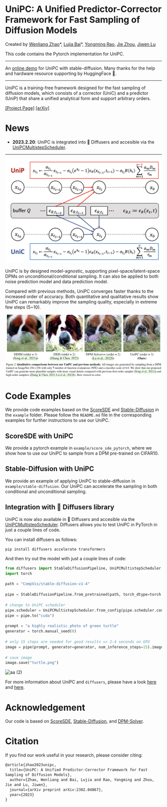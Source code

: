 # UniPC: A Unified Predictor-Corrector Framework for Fast Sampling of Diffusion Models

Created by [Wenliang Zhao](https://wl-zhao.github.io/)\*, [Lujia Bai](https://openreview.net/profile?id=~Lujia_Bai1)*, [Yongming Rao](https://raoyongming.github.io/), [Jie Zhou](https://scholar.google.com/citations?user=6a79aPwAAAAJ&hl=en&authuser=1), [Jiwen Lu](https://scholar.google.com/citations?user=TN8uDQoAAAAJ&hl=en&authuser=1)

This code contains the Pytorch implementation for UniPC.

---
An [online demo](https://huggingface.co/spaces/wl-zhao/unipc_sdm) for UniPC with stable-diffusion. Many thanks for the help and hardware resource supporting by HuggingFace 🤗.

---

UniPC is a training-free framework designed for the fast sampling of diffusion models, which consists of a corrector (UniC) and a predictor (UniP) that share a unified analytical form and support arbitrary orders.

[[Project Page]](https://unipc.ivg-research.xyz/) [[arXiv]](https://arxiv.org/abs/2302.04867)

# News
- **2023.2.20**: UniPC is integrated into 🧨 Diffusers and accesible via the [UniPCMultistepScheduler](https://huggingface.co/docs/diffusers/main/en/api/schedulers/unipc).

---

![intro](assets/intro.png)

UniPC is by designed model-agnostic, supporting pixel-space/latent-space DPMs on unconditional/conditional sampling. It can also be applied to both noise prediction model and data prediction model. 

Compared with previous methods, UniPC converges faster thanks to the increased order of accuracy. Both quantitative and qualitative results show UniPC can remarkably improve the sampling quality, especially in extreme few steps (5~10).

![demo](assets/demo.png)

# Code Examples
We provide code examples based on the [ScoreSDE](https://github.com/yang-song/score_sde) and [Stable-Diffusion](https://github.com/CompVis/stable-diffusion) in the `example` folder. Please follow the `README.md` file in the corresponding examples for further instructions to use our UniPC.
## ScoreSDE with UniPC
We provide a pytorch example in `example/score_sde_pytorch`, where we show how to use our UniPC to sample from a DPM pre-trained on CIFAR10.

## Stable-Diffusion with UniPC

We provide an example of applying UniPC to stable-diffusion in `example/stable-diffusion`. Our UniPC can accelerate the sampling in both conditional and unconditional sampling.

## Integration with 🤗 Diffusers library

UniPC is now also available in 🧨 Diffusers and accesible via the [UniPCMultistepScheduler](https://huggingface.co/docs/diffusers/main/en/api/schedulers/unipc).
Diffusers allows you to test UniPC in PyTorch in just a couple lines of code.

You can install diffusers as follows:

```
pip install diffusers accelerate transformers
```

And then try out the model with just a couple lines of code:

```python
from diffusers import StableDiffusionPipeline, UniPCMultistepScheduler
import torch

path = "CompVis/stable-diffusion-v1-4"

pipe = StableDiffusionPipeline.from_pretrained(path, torch_dtype=torch.float16)

# change to UniPC scheduler
pipe.scheduler = UniPCMultistepScheduler.from_config(pipe.scheduler.config)
pipe = pipe.to("cuda")

prompt = "a highly realistic photo of green turtle"
generator = torch.manual_seed(0)

# only 15 steps are needed for good results => 2-4 seconds on GPU
image = pipe(prompt, generator=generator, num_inference_steps=15).images[0]

# save image
image.save("turtle.png")
```
![aa (2)](https://user-images.githubusercontent.com/23423619/219610216-5680ad47-3eeb-4aeb-8591-45363eca4d84.png)

For more information about UniPC and `diffusers`, please have a look [here](https://huggingface.co/docs/diffusers/main/en/api/schedulers/unipc) and [here](https://huggingface.co/docs/diffusers/main/en/using-diffusers/schedulers).

# Acknowledgement

Our code is based on [ScoreSDE](https://github.com/yang-song/score_sde), [Stable-Diffusion](https://github.com/CompVis/stable-diffusion), and [DPM-Solver](https://github.com/LuChengTHU/dpm-solver).

# Citation

If you find our work useful in your research, please consider citing:

```
@article{zhao2023unipc,
  title={UniPC: A Unified Predictor-Corrector Framework for Fast Sampling of Diffusion Models},
  author={Zhao, Wenliang and Bai, Lujia and Rao, Yongming and Zhou, Jie and Lu, Jiwen},
  journal={arXiv preprint arXiv:2302.04867},
  year={2023}
}
```
